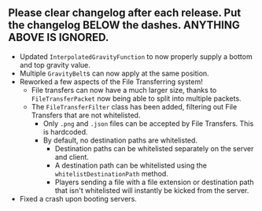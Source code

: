 Please clear changelog after each release.
Put the changelog BELOW the dashes. ANYTHING ABOVE IS IGNORED.
-----------------
- Updated `InterpolatedGravityFunction` to now properly supply a bottom and top gravity value.
- Multiple `GravityBelt`s can now apply at the same position.
- Reworked a few aspects of the File Transferring system!
  - File transfers can now have a much larger size, thanks to `FileTransferPacket` now being able to split into multiple packets.
  - The `FileTransferFilter` class has been added, filtering out File Transfers that are not whitelisted.
    - Only `.png` and `.json` files can be accepted by File Transfers. This is hardcoded.
    - By default, no destination paths are whitelisted.
      - Destination paths can be whitelisted separately on the server and client.
      - A destination path can be whitelisted using the `whitelistDestinationPath` method.
      - Players sending a file with a file extension or destination path that isn't whitelisted will instantly be kicked from the server.
- Fixed a crash upon booting servers.
